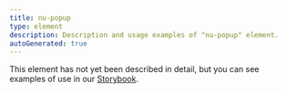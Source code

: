 ```yaml
---
title: nu-popup
type: element
description: Description and usage examples of "nu-popup" element.
autoGenerated: true
---
```


This element has not yet been described in detail, but you can see examples of use in our [Storybook](/storybook).